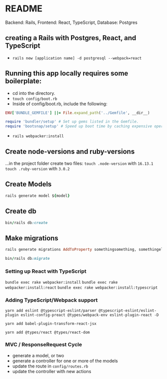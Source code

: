 # README

Backend: Rails, Frontend: React, TypeScript, Database: Postgres

## creating a Rails with Postgres, React, and TypeScript

- `rails new [application name] -d postgresql --webpack=react`

## Running this app locally requires some boilerplate:

- cd into the directory.
- `touch config/boot.rb`
- Inside of config/boot.rb, include the following:

```ruby
ENV['BUNDLE_GEMFILE'] ||= File.expand_path('../Gemfile', __dir__)

require 'bundler/setup' # Set up gems listed in the Gemfile.
require 'bootsnap/setup' # Speed up boot time by caching expensive operations.
```

- `rails webpacker:install`

## Create node-versions and ruby-versions
…in the project folder create two files:
    `touch .node-version` with `16.13.1`
    `touch .ruby-version` with `3.0.2`


## Create Models
```ruby
rails generate model ${model}
```

## Create db

```ruby
bin/rails db:create
```

## Make migrations
```ruby
rails generate migrations AddToProperty somethingsomething, somethingelse:integer, else_array:string, array:true
```

```ruby
bin/rails db:migrate
```

### Setting up React with TypeScript
`bundle exec rake webpacker:install`
`bundle exec rake webpacker:install:react`
`bundle exec rake webpacker:install:typescript`

### Adding TypeScript/Webpack support
```
yarn add eslint @typescript-eslint/parser @typescript-eslint/eslint-plugin eslint-config-preact @types/webpack-env eslint-plugin-react -D
```
```
yarn add babel-plugin-transform-react-jsx
```
```
yarn add @types/react @types/react-dom
```

### MVC / ResponseRequest Cycle
- generate a model, or two
- generate a controller for one or more of the models
- update the route in `config/routes.rb`
- update the controller with new actions
